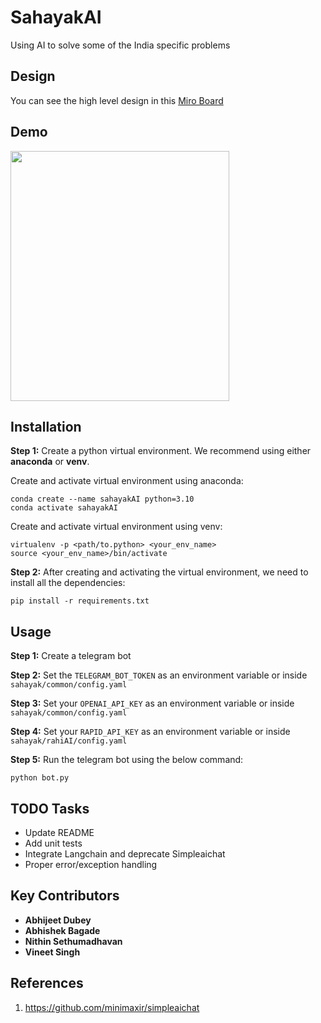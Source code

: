 # SahayakAI
Using AI to solve some of the India specific problems

## Design
You can see the high level design in this [Miro Board](https://miro.com/app/board/uXjVM61FLNk=/?share_link_id=389475655874)

## Demo
<img src="demo.gif" width="350" height="400"/>

## Installation

**Step 1:** Create a python virtual environment. We recommend using either **anaconda** or **venv**.

Create and activate virtual environment using anaconda:

```
conda create --name sahayakAI python=3.10
conda activate sahayakAI
```

Create and activate virtual environment using venv:

```
virtualenv -p <path/to.python> <your_env_name>
source <your_env_name>/bin/activate
```

**Step 2:** After creating and activating the virtual environment, we need to install all the dependencies:

```
pip install -r requirements.txt
```

## Usage
**Step 1:** Create a telegram bot

**Step 2:** Set the `TELEGRAM_BOT_TOKEN` as an environment variable or inside `sahayak/common/config.yaml`

**Step 3:** Set your `OPENAI_API_KEY` as an environment variable or inside `sahayak/common/config.yaml`

**Step 4:** Set your `RAPID_API_KEY` as an environment variable or inside `sahayak/rahiAI/config.yaml`

**Step 5:** Run the telegram bot using the below command:

```
python bot.py
```


## TODO Tasks
- Update README
- Add unit tests
- Integrate Langchain and deprecate Simpleaichat
- Proper error/exception handling

## Key Contributors
- **Abhijeet Dubey**
- **Abhishek Bagade**
- **Nithin Sethumadhavan**
- **Vineet Singh**

## References
1. https://github.com/minimaxir/simpleaichat
